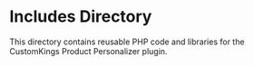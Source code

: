 # Includes Directory

This directory contains reusable PHP code and libraries for the CustomKings Product Personalizer plugin. 